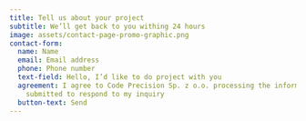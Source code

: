 ```yaml
---
title: Tell us about your project
subtitle: We’ll get back to you withing 24 hours
image: assets/contact-page-promo-graphic.png
contact-form:
  name: Name
  email: Email address
  phone: Phone number
  text-field: Hello, I’d like to do project with you
  agreement: I agree to Code Precision Sp. z o.o. processing the information
    submitted to respond to my inquiry
  button-text: Send
---
```

